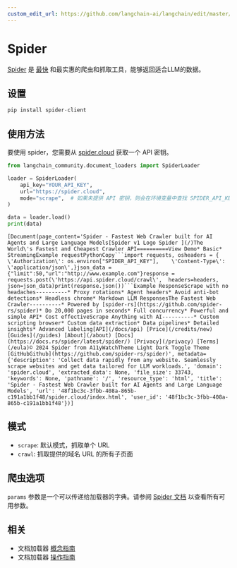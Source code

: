 ```yaml
---
custom_edit_url: https://github.com/langchain-ai/langchain/edit/master/docs/docs/integrations/document_loaders/spider.ipynb
---
```


# Spider
[Spider](https://spider.cloud/) 是 [最快](https://github.com/spider-rs/spider/blob/main/benches/BENCHMARKS.md) 和最实惠的爬虫和抓取工具，能够返回适合LLM的数据。

## 设置


```python
pip install spider-client
```

## 使用方法
要使用 spider，您需要从 [spider.cloud](https://spider.cloud/) 获取一个 API 密钥。

```python
from langchain_community.document_loaders import SpiderLoader

loader = SpiderLoader(
    api_key="YOUR_API_KEY",
    url="https://spider.cloud",
    mode="scrape",  # 如果未提供 API 密钥，则会在环境变量中查找 SPIDER_API_KEY
)

data = loader.load()
print(data)
```
```output
[Document(page_content='Spider - Fastest Web Crawler built for AI Agents and Large Language Models[Spider v1 Logo Spider ](/)The World\'s Fastest and Cheapest Crawler API==========View Demo* Basic* StreamingExample requestPythonCopy```import requests, osheaders = {    \'Authorization\': os.environ["SPIDER_API_KEY"],    \'Content-Type\': \'application/json\',}json_data = {"limit":50,"url":"http://www.example.com"}response = requests.post(\'https://api.spider.cloud/crawl\',  headers=headers,  json=json_data)print(response.json())```Example ResponseScrape with no headaches----------* Proxy rotations* Agent headers* Avoid anti-bot detections* Headless chrome* Markdown LLM ResponsesThe Fastest Web Crawler----------* Powered by [spider-rs](https://github.com/spider-rs/spider)* Do 20,000 pages in seconds* Full concurrency* Powerful and simple API* Cost effectiveScrape Anything with AI----------* Custom scripting browser* Custom data extraction* Data pipelines* Detailed insights* Advanced labeling[API](/docs/api) [Price](/credits/new) [Guides](/guides) [About](/about) [Docs](https://docs.rs/spider/latest/spider/) [Privacy](/privacy) [Terms](/eula)© 2024 Spider from A11yWatchTheme Light Dark Toggle Theme [GitHubGithub](https://github.com/spider-rs/spider)', metadata={'description': 'Collect data rapidly from any website. Seamlessly scrape websites and get data tailored for LLM workloads.', 'domain': 'spider.cloud', 'extracted_data': None, 'file_size': 33743, 'keywords': None, 'pathname': '/', 'resource_type': 'html', 'title': 'Spider - Fastest Web Crawler built for AI Agents and Large Language Models', 'url': '48f1bc3c-3fbb-408a-865b-c191a1bb1f48/spider.cloud/index.html', 'user_id': '48f1bc3c-3fbb-408a-865b-c191a1bb1f48'})]
```

## 模式
- `scrape`: 默认模式，抓取单个 URL
- `crawl`: 抓取提供的域名 URL 的所有子页面

## 爬虫选项
`params` 参数是一个可以传递给加载器的字典。请参阅 [Spider 文档](https://spider.cloud/docs/api) 以查看所有可用参数。

## 相关

- 文档加载器 [概念指南](/docs/concepts/#document-loaders)
- 文档加载器 [操作指南](/docs/how_to/#document-loaders)